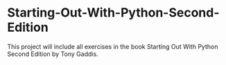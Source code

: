 # Starting-Out-With-Python-Second-Edition
This project will include all exercises in the book Starting Out With Python Second Edition by Tony Gaddis.

